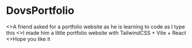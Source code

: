
# DovsPortfolio
<>A friend asked for a portfolio website as he is learning to code as I type this
<>I made him a little portfolio website with TailwindCSS + Vite + React
<>Hope you like it
